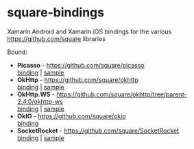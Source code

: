# square-bindings

Xamarin.Android and Xamarin.iOS bindings for the various https://github.com/square libraries

Bound:

 - **Picasso** - https://github.com/square/picasso  
   [binding][1] | [sample][2]  
 - **OkHttp** - https://github.com/square/okhttp  
   [binding][3] | [sample][7]  
 - **OkHttp.WS** - https://github.com/square/okhttp/tree/parent-2.4.0/okhttp-ws  
   [binding][5] | [sample][6]  
 - **OkIO** - https://github.com/square/okio  
   [binding][4]  
 - **SocketRocket** - https://github.com/square/SocketRocket  
   [binding][8] | [sample][9]  


[1]: https://github.com/mattleibow/square-bindings/tree/master/binding/Square.Picasso
[2]: https://github.com/mattleibow/square-bindings/tree/master/sample/PicassoSample
[3]: https://github.com/mattleibow/square-bindings/tree/master/binding/Square.OkHttp
[4]: https://github.com/mattleibow/square-bindings/tree/master/binding/Square.OkIO
[5]: https://github.com/mattleibow/square-bindings/tree/master/binding/Square.OkHttp.WS
[6]: https://github.com/mattleibow/square-bindings/tree/master/sample/OkHttpWSSample
[7]: https://github.com/mattleibow/square-bindings/tree/master/sample/OkHttpSample
[8]: https://github.com/mattleibow/square-bindings/tree/master/binding/Square.SocketRocket
[9]: https://github.com/mattleibow/square-bindings/tree/master/sample/SocketRocketSample